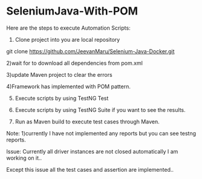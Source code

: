 # SeleniumJava-With-POM

Here are the steps to execute Automation Scripts:

1) Clone project into you are local repository

git clone https://github.com/JeevanMaru/Selenium-Java-Docker.git

2)wait for to download all dependencies from pom.xml

3)update Maven project to clear the errors

4)Framework has implemented with POM pattern.

5) Execute scripts by using TestNG Test

6) Execute scripts by using TestNG Suite if you want to see the results.

7) Run as Maven build to execute test cases through Maven.

Note: 1)currently I have not implemented any reports but you can see testng reports.

Issue: Currently all driver instances are not closed automatically I am working on it..

Except this issue all the test cases and assertion are implemented..
